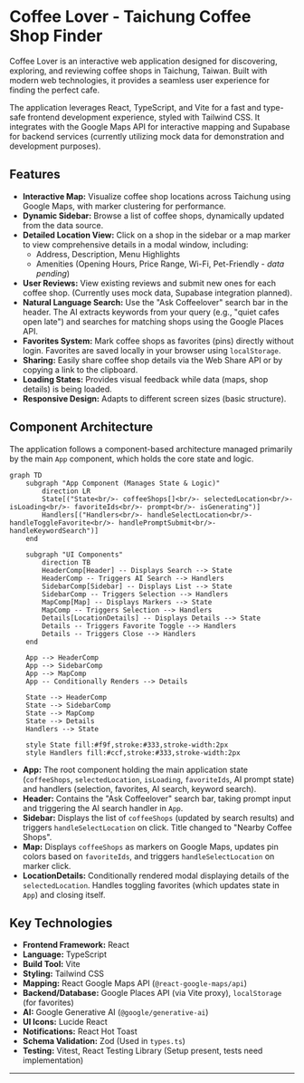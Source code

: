 # Coffee Lover - Taichung Coffee Shop Finder

Coffee Lover is an interactive web application designed for discovering, exploring, and reviewing coffee shops in Taichung, Taiwan. Built with modern web technologies, it provides a seamless user experience for finding the perfect cafe.

The application leverages React, TypeScript, and Vite for a fast and type-safe frontend development experience, styled with Tailwind CSS. It integrates with the Google Maps API for interactive mapping and Supabase for backend services (currently utilizing mock data for demonstration and development purposes).

## Features

*   **Interactive Map:** Visualize coffee shop locations across Taichung using Google Maps, with marker clustering for performance.
*   **Dynamic Sidebar:** Browse a list of coffee shops, dynamically updated from the data source.
*   **Detailed Location View:** Click on a shop in the sidebar or a map marker to view comprehensive details in a modal window, including:
    *   Address, Description, Menu Highlights
    *   Amenities (Opening Hours, Price Range, Wi-Fi, Pet-Friendly - *data pending*)
*   **User Reviews:** View existing reviews and submit new ones for each coffee shop. (Currently uses mock data, Supabase integration planned).
*   **Natural Language Search:** Use the "Ask Coffeelover" search bar in the header. The AI extracts keywords from your query (e.g., "quiet cafes open late") and searches for matching shops using the Google Places API.
*   **Favorites System:** Mark coffee shops as favorites (pins) directly without login. Favorites are saved locally in your browser using `localStorage`.
*   **Sharing:** Easily share coffee shop details via the Web Share API or by copying a link to the clipboard.
*   **Loading States:** Provides visual feedback while data (maps, shop details) is being loaded.
*   **Responsive Design:** Adapts to different screen sizes (basic structure).

## Component Architecture

The application follows a component-based architecture managed primarily by the main `App` component, which holds the core state and logic.

```mermaid
graph TD
    subgraph "App Component (Manages State & Logic)"
        direction LR
        State[("State<br/>- coffeeShops[]<br/>- selectedLocation<br/>- isLoading<br/>- favoriteIds<br/>- prompt<br/>- isGenerating")]
        Handlers[("Handlers<br/>- handleSelectLocation<br/>- handleToggleFavorite<br/>- handlePromptSubmit<br/>- handleKeywordSearch")]
    end

    subgraph "UI Components"
        direction TB
        HeaderComp[Header] -- Displays Search --> State
        HeaderComp -- Triggers AI Search --> Handlers
        SidebarComp[Sidebar] -- Displays List --> State
        SidebarComp -- Triggers Selection --> Handlers
        MapComp[Map] -- Displays Markers --> State
        MapComp -- Triggers Selection --> Handlers
        Details[LocationDetails] -- Displays Details --> State
        Details -- Triggers Favorite Toggle --> Handlers
        Details -- Triggers Close --> Handlers
    end

    App --> HeaderComp
    App --> SidebarComp
    App --> MapComp
    App -- Conditionally Renders --> Details

    State --> HeaderComp
    State --> SidebarComp
    State --> MapComp
    State --> Details
    Handlers --> State

    style State fill:#f9f,stroke:#333,stroke-width:2px
    style Handlers fill:#ccf,stroke:#333,stroke-width:2px

```

*   **App:** The root component holding the main application state (`coffeeShops`, `selectedLocation`, `isLoading`, `favoriteIds`, AI prompt state) and handlers (selection, favorites, AI search, keyword search).
*   **Header:** Contains the "Ask Coffeelover" search bar, taking prompt input and triggering the AI search handler in `App`.
*   **Sidebar:** Displays the list of `coffeeShops` (updated by search results) and triggers `handleSelectLocation` on click. Title changed to "Nearby Coffee Shops".
*   **Map:** Displays `coffeeShops` as markers on Google Maps, updates pin colors based on `favoriteIds`, and triggers `handleSelectLocation` on marker click.
*   **LocationDetails:** Conditionally rendered modal displaying details of the `selectedLocation`. Handles toggling favorites (which updates state in `App`) and closing itself.

## Key Technologies

*   **Frontend Framework:** React
*   **Language:** TypeScript
*   **Build Tool:** Vite
*   **Styling:** Tailwind CSS
*   **Mapping:** React Google Maps API (`@react-google-maps/api`)
*   **Backend/Database:** Google Places API (via Vite proxy), `localStorage` (for favorites)
*   **AI:** Google Generative AI (`@google/generative-ai`)
*   **UI Icons:** Lucide React
*   **Notifications:** React Hot Toast
*   **Schema Validation:** Zod (Used in `types.ts`)
*   **Testing:** Vitest, React Testing Library (Setup present, tests need implementation)

---
